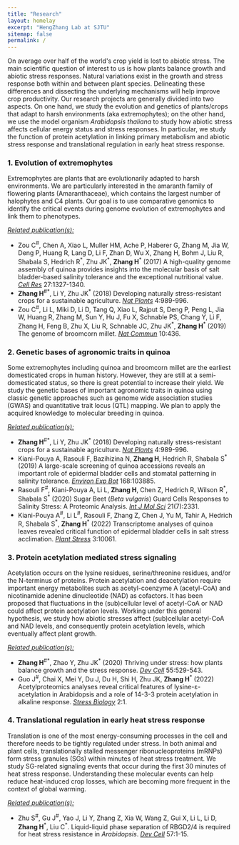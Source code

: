 ```yaml
---
title: "Research"
layout: homelay
excerpt: "HengZhang Lab at SJTU"
sitemap: false
permalink: /
---
```


On average over half of the world's crop yield is lost to abiotic stress. The main scientific question of interest to us is how plants balance growth and abiotic stress responses.  Natural variations exist in the growth and stress response both within and between plant species.  Delineating these differences and dissecting the underlying mechanisms will help improve crop productivity.  Our research projects are generally divided into two aspects. On one hand, we study the evolution and genetics of plants/crops that adapt to harsh environments (aka extremophytes); on the other hand, we use the model organism *Arabidopsis thaliana* to study how abiotic stress affects cellular energy status and stress responses. In particular, we study the function of protein acetylation in linking primary metabolism and abiotic stress response and translational regulation in early heat stress response.

<div class="col-sm-6 clearfix">

### 1.	Evolution of extremophytes

Extremophytes are plants that are evolutionarily adapted to harsh environments.  We are particularly interested in the amaranth family of flowering plants (Amaranthaceae), which contains the largest number of halophytes and C4 plants.  Our goal is to use comparative genomics to identify the critical events during genome evolution of extremophytes and link them to phenotypes.

*<u>Related publication(s):</u>*

- Zou C<sup>#</sup>, Chen A, Xiao L, Muller HM, Ache P, Haberer G, Zhang M, Jia W, Deng P, Huang R, Lang D, Li F, Zhan D, Wu X, Zhang H, Bohm J, Liu R, Shabala S, Hedrich R<sup>\*</sup>, Zhu JK<sup>\*</sup>, **Zhang H**<sup>\*</sup> (2017) A high-quality genome assembly of quinoa provides insights into the molecular basis of salt bladder-based salinity tolerance and the exceptional nutritional value. *<u>Cell Res</u>* 27:1327-1340.
- **Zhang H**<sup>#\*</sup>, Li Y, Zhu JK<sup>\*</sup> (2018) Developing naturally stress-resistant crops for a sustainable agriculture. *<u>Nat Plants</u>* 4:989-996.
- Zou C<sup>#</sup>, Li L, Miki D, Li D, Tang Q, Xiao L, Rajput S, Deng P, Peng L, Jia W, Huang R, Zhang M, Sun Y, Hu J, Fu X, Schnable PS, Chang Y, Li F, Zhang H, Feng B, Zhu X, Liu R, Schnable JC, Zhu JK<sup>\*</sup>, **Zhang H**<sup>\*</sup> (2019) The genome of broomcorn millet. *<u>Nat Commun</u>* 10:436.

</div>

<div class="col-sm-6 clearfix">

### 2.	Genetic bases of agronomic traits in quinoa

Some extremophytes including quinoa and broomcorn millet are the earliest domesticated crops in human history. However, they are still at a semi-domesticated status, so there is great potential to increase their yield. We study the genetic bases of important agronomic traits in quinoa using classic genetic approaches such as genome wide association studies (GWAS) and quantitative trait locus (QTL) mapping. We plan to apply the acquired knowledge to molecular breeding in quinoa.

*<u>Related publication(s):</u>*

- **Zhang H**<sup>#\*</sup>, Li Y, Zhu JK<sup>\*</sup> (2018) Developing naturally stress-resistant crops for a sustainable agriculture. *<u>Nat Plants</u>* 4:989-996.
- Kiani-Pouya A, Rasouli F, Bazihizina N, **Zhang H**, Hedrich R, Shabala S<sup>\*</sup> (2019) A large-scale screening of quinoa accessions reveals an important role of epidermal bladder cells and stomatal patterning in salinity tolerance. *<u>Environ Exp Bot</u>* 168:103885.
- Rasouli F<sup>#</sup>, Kiani-Pouya A, Li L, **Zhang H**, Chen Z, Hedrich R, Wilson R<sup>\*</sup>, Shabala S<sup>\*</sup> (2020) Sugar Beet (_Beta vulgaris_) Guard Cells Responses to Salinity Stress: A Proteomic Analysis. *<u>Int J Mol Sci</u>* 21(7):2331.
- Kiani-Pouya A<sup>#</sup>, Li L<sup>#</sup>, Rasouli F, Zhang Z, Chen J, Yu M, Tahir A, Hedrich R, Shabala S<sup>\*</sup>, **Zhang H**<sup>\*</sup> (2022) Transcriptome analyses of quinoa leaves revealed critical function of epidermal bladder cells in salt stress acclimation. *<u>Plant Stress</u>* 3:10061.

</div>

<div class="col-sm-6 clearfix">

### 3.	Protein acetylation mediated stress signaling

Acetylation occurs on the lysine residues, serine/threonine residues, and/or the N-terminus of proteins. Protein acetylation and deacetylation require important energy metabolites such as acetyl-coenzyme A (acetyl-CoA) and nicotinamide adenine dinucleotide (NAD) as cofactors. It has been proposed that fluctuations in the (sub)cellular level of acetyl-CoA or NAD could affect protein acetylation levels. Working under this general hypothesis, we study how abiotic stresses affect (sub)cellular acetyl-CoA and NAD levels, and consequently protein acetylation levels, which eventually affect plant growth.

*<u>Related publication(s):</u>*

- **Zhang H**<sup>#\*</sup>, Zhao Y, Zhu JK<sup>\*</sup> (2020) Thriving under stress: how plants balance growth and the stress response. *<u>Dev Cell</u>* 55:529-543.
- Guo J<sup>#</sup>, Chai X, Mei Y, Du J, Du H, Shi H, Zhu JK, **Zhang H**<sup>\*</sup> (2022) Acetylproteomics analyses reveal critical features of lysine-ε-acetylation in Arabidopsis and a role of 14-3-3 protein acetylation in alkaline response. *<u>Stress Biology</u>* 2:1.

</div>

<div class="col-sm-6 clearfix">

### 4.	Translational regulation in early heat stress response

Translation is one of the most energy-consuming processes in the cell and therefore needs to be tightly regulated under stress. In both animal and plant cells, translationally stalled messenger ribonucleoproteins (mRNPs) form stress granules (SGs) within minutes of heat stress treatment. We study SG-related signaling events that occur during the first 30 minutes of heat stress response. Understanding these molecular events can help reduce heat-induced crop losses, which are becoming more frequent in the context of global warming.

*<u>Related publication(s):</u>*

- Zhu S<sup>#</sup>, Gu J<sup>#</sup>, Yao J, Li Y, Zhang Z, Xia W, Wang Z, Gui X, Li L, Li D, **Zhang H**<sup>\*</sup>, Liu C<sup>\*</sup>. Liquid-liquid phase separation of RBGD2/4 is required for heat stress resistance in _Arabidopsis_. *<u>Dev Cell</u>* 57:1-15. 

</div>
